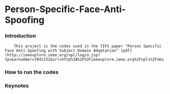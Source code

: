 # Person-Specific-Face-Anti-Spoofing
### Introduction
		This project is the codes used in the TIFS paper "Person Specific Face Anti-Spoofing with Subject Domain Adaptation" [pdf](http://ieeexplore.ieee.org/xpl/login.jsp?tp=&arnumber=7041231&url=http%3A%2F%2Fieeexplore.ieee.org%2Fxpls%2Fabs_all.jsp%3Farnumber%3D7041231).
		
### How to run the codes

### Keynotes